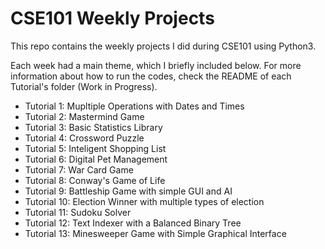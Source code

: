 # CSE101 Weekly Projects

This repo contains the weekly projects I did during CSE101 using Python3. 

Each week had a main theme, which I briefly included below. For more information about how to run the codes, check the README of each Tutorial's folder (Work in Progress).

- Tutorial 1: Mupltiple Operations with Dates and Times
- Tutorial 2: Mastermind Game
- Tutorial 3: Basic Statistics Library
- Tutorial 4: Crossword Puzzle
- Tutorial 5: Inteligent Shopping List 
- Tutorial 6: Digital Pet Management 
- Tutorial 7: War Card Game 
- Tutorial 8: Conway's Game of Life
- Tutorial 9: Battleship Game with simple GUI and AI
- Tutorial 10: Election Winner with multiple types of election
- Tutorial 11: Sudoku Solver
- Tutorial 12: Text Indexer with a Balanced Binary Tree
- Tutorial 13: Minesweeper Game with Simple Graphical Interface
